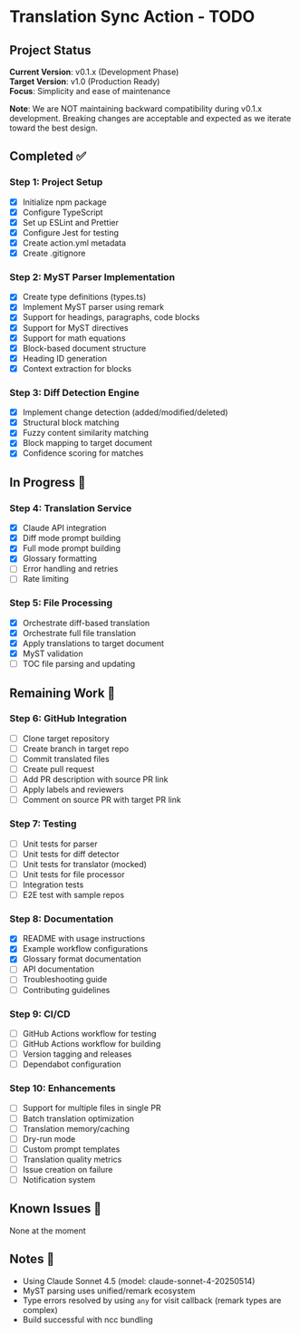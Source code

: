 # Translation Sync Action - TODO

## Project Status

**Current Version**: v0.1.x (Development Phase)  
**Target Version**: v1.0 (Production Ready)  
**Focus**: Simplicity and ease of maintenance

**Note**: We are NOT maintaining backward compatibility during v0.1.x development. Breaking changes are acceptable and expected as we iterate toward the best design.

## Completed ✅

### Step 1: Project Setup
- [x] Initialize npm package
- [x] Configure TypeScript
- [x] Set up ESLint and Prettier
- [x] Configure Jest for testing
- [x] Create action.yml metadata
- [x] Create .gitignore

### Step 2: MyST Parser Implementation
- [x] Create type definitions (types.ts)
- [x] Implement MyST parser using remark
- [x] Support for headings, paragraphs, code blocks
- [x] Support for MyST directives
- [x] Support for math equations
- [x] Block-based document structure
- [x] Heading ID generation
- [x] Context extraction for blocks

### Step 3: Diff Detection Engine
- [x] Implement change detection (added/modified/deleted)
- [x] Structural block matching
- [x] Fuzzy content similarity matching
- [x] Block mapping to target document
- [x] Confidence scoring for matches

## In Progress 🚧

### Step 4: Translation Service
- [x] Claude API integration
- [x] Diff mode prompt building
- [x] Full mode prompt building
- [x] Glossary formatting
- [ ] Error handling and retries
- [ ] Rate limiting

### Step 5: File Processing
- [x] Orchestrate diff-based translation
- [x] Orchestrate full file translation
- [x] Apply translations to target document
- [x] MyST validation
- [ ] TOC file parsing and updating

## Remaining Work 📝

### Step 6: GitHub Integration
- [ ] Clone target repository
- [ ] Create branch in target repo
- [ ] Commit translated files
- [ ] Create pull request
- [ ] Add PR description with source PR link
- [ ] Apply labels and reviewers
- [ ] Comment on source PR with target PR link

### Step 7: Testing
- [ ] Unit tests for parser
- [ ] Unit tests for diff detector
- [ ] Unit tests for translator (mocked)
- [ ] Unit tests for file processor
- [ ] Integration tests
- [ ] E2E test with sample repos

### Step 8: Documentation
- [x] README with usage instructions
- [x] Example workflow configurations
- [x] Glossary format documentation
- [ ] API documentation
- [ ] Troubleshooting guide
- [ ] Contributing guidelines

### Step 9: CI/CD
- [ ] GitHub Actions workflow for testing
- [ ] GitHub Actions workflow for building
- [ ] Version tagging and releases
- [ ] Dependabot configuration

### Step 10: Enhancements
- [ ] Support for multiple files in single PR
- [ ] Batch translation optimization
- [ ] Translation memory/caching
- [ ] Dry-run mode
- [ ] Custom prompt templates
- [ ] Translation quality metrics
- [ ] Issue creation on failure
- [ ] Notification system

## Known Issues 🐛

None at the moment

## Notes 📔

- Using Claude Sonnet 4.5 (model: claude-sonnet-4-20250514)
- MyST parsing uses unified/remark ecosystem
- Type errors resolved by using `any` for visit callback (remark types are complex)
- Build successful with ncc bundling
